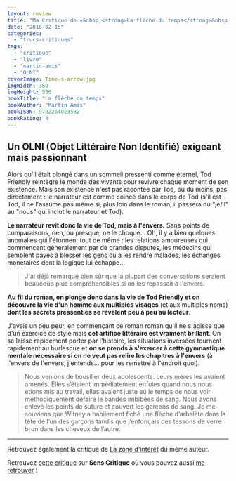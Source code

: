 ```yaml
---
layout: review
title: "Ma Critique de «&nbsp;<strong>La flèche du temps</strong>&nbsp;» de <em>Martin Amis</em>"
date: "2016-02-15"
categories: 
  - "trucs-critiques"
tags: 
  - "critique"
  - "livre"
  - "martin-amis"
  - "OLNI"
coverImage: Time-s-arrow.jpg
imgWidth: 360
imgHeight: 556
bookTitle: "La flèche du temps"
bookAuthor: "Martin Amis"
bookISBN: 9782264023582  
bookRating: 4
---
```


## Un <abbr>OLNI</abbr> (Objet Littéraire Non Identifié) exigeant mais passionnant

Alors qu'il était plongé dans un sommeil pressenti comme éternel, Tod Friendly réintègre le monde des vivants pour revivre chaque moment de son existence. Mais son existence n'est pas racontée par Tod, ou du moins, pas directement : le narrateur est comme coincé dans le corps de Tod (s'il est Tod, il ne l'assume pas même si, plus loin dans le roman, il passera du "je/il" au "nous" qui inclut le narrateur et Tod).

**Le narrateur revit donc la vie de Tod, mais à l'envers.** Sans points de comparaisons, rien, ou presque, ne le choque... Oh, il y a bien quelques anomalies qui l'étonnent tout de même : les relations amoureuses qui commencent généralement par de grandes disputes, les médecins qui semblent payés à blesser les gens ou à les rendre malades, les échanges monétaires dont la logique lui échappe...

<blockquote class="citation">J'ai déjà remarqué bien sûr que la plupart des conversations seraient beaucoup plus compréhensibles si on les repassait à l'envers.</blockquote>

**Au fil du roman, on plonge donc dans la vie de Tod Friendly et on découvre la vie d'un homme aux multiples visages** (et aux multiples noms) **dont les secrets pressenties se révèlent peu à peu au lecteur**.

J'avais un peu peur, en commençant ce roman roman qu'il ne s'agisse que d'un exercice de style mais **cet artifice littéraire est vraiment brillant**. On se laisse rapidement porter par l'histoire, les situations inversées tournent rapidement au burlesque et **on se prends à s'exercer à cette gymnastique mentale nécessaire si on ne veut pas relire les chapitres à l'envers** (à l'envers de l'envers, j'entends... pour les remettre à l'endroit quoi).

<blockquote class="citation">Nous venions de bousiller deux adolescents. Leurs mères les avaient amenés. Elles s’étaient immédiatement enfuies quand nous nous étions mis au travail, elles avaient juste eu le temps de nous voir méthodiquement défaire le bandes imbibées de sang. Nous avons enlevé les points de suture et couvert les garçons de sang. Je me souviens que Witney a habilement fiché une flèche d’arbalète dans la tête de l’un des garçons tandis que j’enfonçais des tessons de verre brun dans les cheveux de l’autre.</blockquote>

* * *

Retrouvez également la critique de [La zone d'intérêt](/2015/10/marivaudage-a-auschwitz/) du même auteur.

Retrouvez [cette critique](http://www.senscritique.com/livre/La_fleche_du_temps/critique/84183142) sur **Sens Critique** où vous pouvez aussi [me retrouver](http://www.senscritique.com/Arnaud_Malon) !
